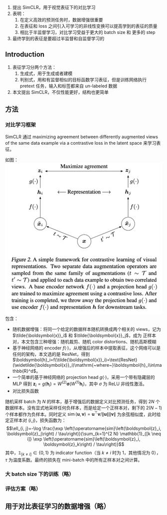 1. 提出 SimCLR，用于视觉表征下的对比学习
2. 表明：
	1. 在定义高效的预测任务时，数据增强很重要
	2. 在表征和 loss 之间引入可学习的非线性变换可以提高学到的表征的质量
	3. 相比于半监督学习，对比学习受益于更大的 batch size 和 更多的 step
3. 最终学到的表征是要超过半监督和自监督学习的

## Introduction

1. 表征学习分两个方法：
	1. 生成式，用于生成或者建模
	2. 判别式，用和有监督相似的目标函数学习表征，但是训练网络执行 pretext 任务，输入和标签都来自 un-labeled 数据
2. 本文提出 SimCLR，不仅性能更好，结构也更简单

## 方法

### 对比学习框架

SimCLR 通过 maximizing agreement between differently augmented views of the same data example via a contrastive loss in the latent space 来学习表征。

如图：
![](image/Pasted%20image%2020231116215716.png)
包含：
+ 随机数据增强：将同一个给定的数据样本随机转换成两个相关的 views，记为 $\tilde{\boldsymbol{x}}_i$ 和 $\tilde{\boldsymbol{x}}_j$，成为 正样本对，本文包含三种增强：随机裁剪、随机 color distortions、随机高斯模糊
+ 基于神经网络的 encoder $f(\cdot)$，从增强后的样本中提取表征，这个网络可以是任何的架构，本文选的是 ResNet，得到 $\boldsymbol{h}_i=f(\tilde{\boldsymbol{x}}_i)=\text{ResNet}(\widetilde{\boldsymbol{x}}_i)\mathrm{~where~}\boldsymbol{h}_i\in\mathbb{R}^d$。
+ 一个简单的基于神经网络的 projection head $g(\cdot)$，采用一个带有隐藏层的 MLP 得到 $\boldsymbol{z}_i=g(\boldsymbol{h}_i)=W^{(2)}\boldsymbol{\sigma}(W^{(1)}\boldsymbol{h}_i)$，其中 $\sigma$ 为 ReLU 非线性激活。
+ 对比损失函数

随机采样 batch 为 $N$ 的样本，基于增强后的数据定义对比预测任务，得到 $2N$ 个数据样本。没有显式地采样任何负样本，而是给定一个正样本对，剩下的 $2(N-1)$ 个样本都作为负样本。同时定义 $\operatorname{sim}(\boldsymbol{u},\boldsymbol{v})=\boldsymbol{u}^\top\boldsymbol{v}/\|\boldsymbol{u}\|\|\boldsymbol{v}\|$ 为余弦相似度，此时给定正样本对 $(i,j)$，损失函数为：
$$\ell_{i, j}=-\log \frac{\exp \left(\operatorname{sim}\left(\boldsymbol{z}_i, \boldsymbol{z}_j\right) / \tau\right)}{\sum_{k=1}^{2 N} \mathbb{1}_{[k \neq i]} \exp \left(\operatorname{sim}\left(\boldsymbol{z}_i, \boldsymbol{z}_k\right) / \tau\right)}$$
其中，$\mathbb{1}_{[k \neq i]} \in\{0,1\}$ 为 indicator function（当 $k\neq i$ 时为 1，其他情况为 0），$\tau$ 为温度系数。最终的损失在 mini-batch 中的所有正样本对之间计算。

### 大 batch size 下的训练（略）

### 评估方案（略）

## 用于对比表征学习的数据增强（略）